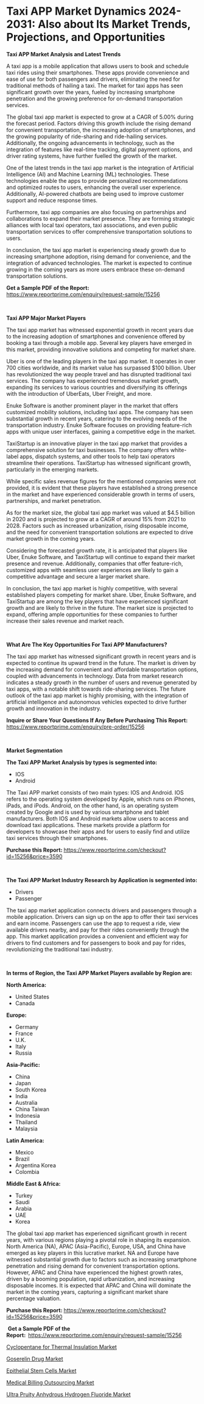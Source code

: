 <p><h1>Taxi APP Market Dynamics 2024-2031: Also about Its Market Trends, Projections, and Opportunities</h1></p><p><strong>Taxi APP Market Analysis and Latest Trends</strong></p>
<p><p>A taxi app is a mobile application that allows users to book and schedule taxi rides using their smartphones. These apps provide convenience and ease of use for both passengers and drivers, eliminating the need for traditional methods of hailing a taxi. The market for taxi apps has seen significant growth over the years, fueled by increasing smartphone penetration and the growing preference for on-demand transportation services.</p><p>The global taxi app market is expected to grow at a CAGR of 5.00% during the forecast period. Factors driving this growth include the rising demand for convenient transportation, the increasing adoption of smartphones, and the growing popularity of ride-sharing and ride-hailing services. Additionally, the ongoing advancements in technology, such as the integration of features like real-time tracking, digital payment options, and driver rating systems, have further fuelled the growth of the market.</p><p>One of the latest trends in the taxi app market is the integration of Artificial Intelligence (AI) and Machine Learning (ML) technologies. These technologies enable the apps to provide personalized recommendations and optimized routes to users, enhancing the overall user experience. Additionally, AI-powered chatbots are being used to improve customer support and reduce response times.</p><p>Furthermore, taxi app companies are also focusing on partnerships and collaborations to expand their market presence. They are forming strategic alliances with local taxi operators, taxi associations, and even public transportation services to offer comprehensive transportation solutions to users.</p><p>In conclusion, the taxi app market is experiencing steady growth due to increasing smartphone adoption, rising demand for convenience, and the integration of advanced technologies. The market is expected to continue growing in the coming years as more users embrace these on-demand transportation solutions.</p></p>
<p><strong>Get a Sample PDF of the Report:&nbsp;</strong> <a href="https://www.reportprime.com/enquiry/request-sample/15256">https://www.reportprime.com/enquiry/request-sample/15256</a></p>
<p>&nbsp;</p>
<p><strong>Taxi APP Major Market Players</strong></p>
<p><p>The taxi app market has witnessed exponential growth in recent years due to the increasing adoption of smartphones and convenience offered by booking a taxi through a mobile app. Several key players have emerged in this market, providing innovative solutions and competing for market share. </p><p>Uber is one of the leading players in the taxi app market. It operates in over 700 cities worldwide, and its market value has surpassed $100 billion. Uber has revolutionized the way people travel and has disrupted traditional taxi services. The company has experienced tremendous market growth, expanding its services to various countries and diversifying its offerings with the introduction of UberEats, Uber Freight, and more.</p><p>Enuke Software is another prominent player in the market that offers customized mobility solutions, including taxi apps. The company has seen substantial growth in recent years, catering to the evolving needs of the transportation industry. Enuke Software focuses on providing feature-rich apps with unique user interfaces, gaining a competitive edge in the market.</p><p>TaxiStartup is an innovative player in the taxi app market that provides a comprehensive solution for taxi businesses. The company offers white-label apps, dispatch systems, and other tools to help taxi operators streamline their operations. TaxiStartup has witnessed significant growth, particularly in the emerging markets. </p><p>While specific sales revenue figures for the mentioned companies were not provided, it is evident that these players have established a strong presence in the market and have experienced considerable growth in terms of users, partnerships, and market penetration.</p><p>As for the market size, the global taxi app market was valued at $4.5 billion in 2020 and is projected to grow at a CAGR of around 15% from 2021 to 2028. Factors such as increased urbanization, rising disposable income, and the need for convenient transportation solutions are expected to drive market growth in the coming years.</p><p>Considering the forecasted growth rate, it is anticipated that players like Uber, Enuke Software, and TaxiStartup will continue to expand their market presence and revenue. Additionally, companies that offer feature-rich, customized apps with seamless user experiences are likely to gain a competitive advantage and secure a larger market share.</p><p>In conclusion, the taxi app market is highly competitive, with several established players competing for market share. Uber, Enuke Software, and TaxiStartup are among the key players that have experienced significant growth and are likely to thrive in the future. The market size is projected to expand, offering ample opportunities for these companies to further increase their sales revenue and market reach.</p></p>
<p>&nbsp;</p>
<p><strong>What Are The Key Opportunities For Taxi APP Manufacturers?</strong></p>
<p><p>The taxi app market has witnessed significant growth in recent years and is expected to continue its upward trend in the future. The market is driven by the increasing demand for convenient and affordable transportation options, coupled with advancements in technology. Data from market research indicates a steady growth in the number of users and revenue generated by taxi apps, with a notable shift towards ride-sharing services. The future outlook of the taxi app market is highly promising, with the integration of artificial intelligence and autonomous vehicles expected to drive further growth and innovation in the industry.</p></p>
<p><strong>Inquire or Share Your Questions If Any Before Purchasing This Report:</strong> <a href="https://www.reportprime.com/enquiry/pre-order/15256">https://www.reportprime.com/enquiry/pre-order/15256</a></p>
<p>&nbsp;</p>
<p><strong>Market Segmentation</strong></p>
<p><strong>The Taxi APP Market Analysis by types is segmented into:</strong></p>
<p><ul><li>IOS</li><li>Android</li></ul></p>
<p><p>The Taxi APP market consists of two main types: IOS and Android. IOS refers to the operating system developed by Apple, which runs on iPhones, iPads, and iPods. Android, on the other hand, is an operating system created by Google and is used by various smartphone and tablet manufacturers. Both IOS and Android markets allow users to access and download taxi applications. These markets provide a platform for developers to showcase their apps and for users to easily find and utilize taxi services through their smartphones.</p></p>
<p><strong>Purchase this Report:&nbsp;</strong><a href="https://www.reportprime.com/checkout?id=15256&price=3590">https://www.reportprime.com/checkout?id=15256&price=3590</a></p>
<p>&nbsp;</p>
<p><strong>The Taxi APP Market Industry Research by Application is segmented into:</strong></p>
<p><ul><li>Drivers</li><li>Passenger</li></ul></p>
<p><p>The taxi app market application connects drivers and passengers through a mobile application. Drivers can sign up on the app to offer their taxi services and earn income. Passengers can use the app to request a ride, view available drivers nearby, and pay for their rides conveniently through the app. This market application provides a convenient and efficient way for drivers to find customers and for passengers to book and pay for rides, revolutionizing the traditional taxi industry.</p></p>
<p>&nbsp;</p>
<p><strong>In terms of Region, the Taxi APP Market Players available by Region are:</strong></p>
<p>
    <p> <strong> North America: </strong>
        <ul>
            <li>United States</li>
            <li>Canada</li>
        </ul>
        </p> 
    <p> <strong> Europe: </strong>
        <ul>
            <li>Germany</li>
            <li>France</li>
            <li>U.K.</li>
            <li>Italy</li>
            <li>Russia</li>
        </ul>
        </p> 
    <p> <strong> Asia-Pacific: </strong>
        <ul>
            <li>China</li>
            <li>Japan</li>
            <li>South Korea</li>
            <li>India</li>
            <li>Australia</li>
            <li>China Taiwan</li>
            <li>Indonesia</li>
            <li>Thailand</li>
            <li>Malaysia</li>
        </ul>
        </p> 
    <p> <strong> Latin America: </strong>
        <ul>
            <li>Mexico</li>
            <li>Brazil</li>
            <li>Argentina Korea</li>
            <li>Colombia</li>
        </ul>
        </p> 
    <p> <strong> Middle East & Africa: </strong>
        <ul>
            <li>Turkey</li>
            <li>Saudi</li>
            <li>Arabia</li>
            <li>UAE</li>
            <li>Korea</li>
        </ul>
    </p>
    </p>
<p><p>The global taxi app market has experienced significant growth in recent years, with various regions playing a pivotal role in shaping its expansion. North America (NA), APAC (Asia-Pacific), Europe, USA, and China have emerged as key players in this lucrative market. NA and Europe have witnessed substantial growth due to factors such as increasing smartphone penetration and rising demand for convenient transportation options. However, APAC and China have experienced the highest growth rates, driven by a booming population, rapid urbanization, and increasing disposable incomes. It is expected that APAC and China will dominate the market in the coming years, capturing a significant market share percentage valuation.</p></p>
<p><strong>Purchase this Report: </strong><a href="https://www.reportprime.com/checkout?id=15256&price=3590">https://www.reportprime.com/checkout?id=15256&price=3590</a></p>
<p>&nbsp;<strong>Get a Sample PDF of the Report:&nbsp;&nbsp;</strong><a href="https://www.reportprime.com/enquiry/request-sample/15256">https://www.reportprime.com/enquiry/request-sample/15256</a></p>
<p><strong></strong></p>
<p><p><a href="https://www.linkedin.com/pulse/cyclopentane-thermal-insulation-market-dynamics-2024-2031-yfxve?trackingId=iziwLmeVQ6KM7SjnQ9QHTQ%3D%3D">Cyclopentane for Thermal Insulation Market</a></p><p><a href="https://www.linkedin.com/pulse/goserelin-drug-market-provides-detailed-segmentation-based-mayle?trackingId=Fp0mDjfsT92fPBkGklEc9Q%3D%3D">Goserelin Drug Market</a></p><p><a href="https://medium.com/@jamesromero59/epithelial-stem-cells-market-research-report-its-history-and-forecast-2023-to-2030-860e38f9a9c2">Epithelial Stem Cells Market</a></p><p><a href="https://medium.com/@jamesromero59/medical-billing-outsourcing-market-size-cagr-trends-2024-2030-65ed3b084c48">Medical Billing Outsourcing Market</a></p><p><a href="https://www.linkedin.com/pulse/ultra-pruity-anhydrous-hydrogen-fluoride-market-provides-s881e?trackingId=crbuqay1TsCNaEt1F4qd0g%3D%3D">Ultra Pruity Anhydrous Hydrogen Fluoride Market</a></p></p>